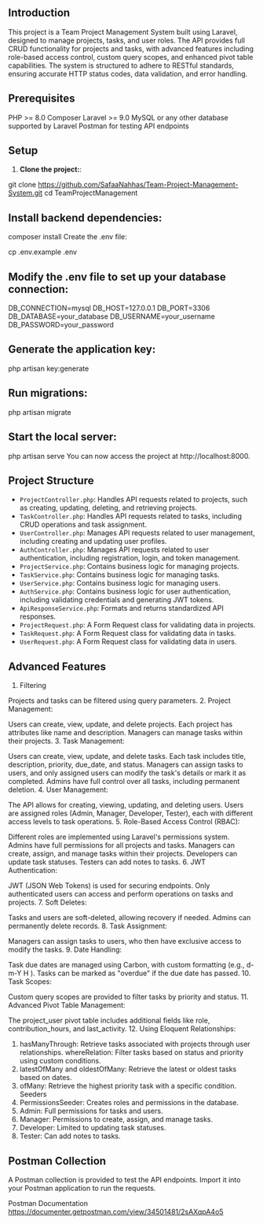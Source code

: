 ## Introduction
This project is a Team Project Management System built using Laravel, designed to manage projects, tasks, and user roles. The API provides full CRUD functionality for projects and tasks, with advanced features including role-based access control, custom query scopes, and enhanced pivot table capabilities. The system is structured to adhere to RESTful standards, ensuring accurate HTTP status codes, data validation, and error handling.

## Prerequisites
PHP >= 8.0
Composer
Laravel >= 9.0
MySQL or any other database supported by Laravel
Postman for testing API endpoints
## Setup
1. **Clone the project:**:

git clone https://github.com/SafaaNahhas/Team-Project-Management-System.git
cd TeamProjectManagement
## Install backend dependencies:
composer install
Create the .env file:

cp .env.example .env
## Modify the .env file to set up your database connection:


DB_CONNECTION=mysql
DB_HOST=127.0.0.1
DB_PORT=3306
DB_DATABASE=your_database
DB_USERNAME=your_username
DB_PASSWORD=your_password
## Generate the application key:


php artisan key:generate
## Run migrations:

php artisan migrate
## Start the local server:


php artisan serve
You can now access the project at http://localhost:8000.

## Project Structure
- `ProjectController.php`: Handles API requests related to projects, such as creating, updating, deleting, and retrieving projects.
- `TaskController.php`: Handles API requests related to tasks, including CRUD operations and task assignment.
- `UserController.php`: Manages API requests related to user management, including creating and updating user profiles.
- `AuthController.php`: Manages API requests related to user authentication, including registration, login, and token management.
- `ProjectService.php`: Contains business logic for managing projects.
- `TaskService.php`: Contains business logic for managing tasks.
- `UserService.php`: Contains business logic for managing users.
- `AuthService.php`: Contains business logic for user authentication, including validating credentials and generating JWT tokens.
- `ApiResponseService.php`: Formats and returns standardized API responses.
- `ProjectRequest.php`: A Form Request class for validating data in projects.
- `TaskRequest.php`: A Form Request class for validating data in tasks.
- `UserRequest.php`: A Form Request class for validating data in users.

## Advanced Features
1. Filtering

Projects and tasks can be filtered using query parameters.
2. Project Management:

Users can create, view, update, and delete projects.
Each project has attributes like name and description.
Managers can manage tasks within their projects.
3. Task Management:

Users can create, view, update, and delete tasks.
Each task includes title, description, priority, due_date, and status.
Managers can assign tasks to users, and only assigned users can modify the task's details or mark it as completed.
Admins have full control over all tasks, including permanent deletion.
4. User Management:

The API allows for creating, viewing, updating, and deleting users.
Users are assigned roles (Admin, Manager, Developer, Tester), each with different access levels to task operations.
5. Role-Based Access Control (RBAC):

Different roles are implemented using Laravel's permissions system.
Admins have full permissions for all projects and tasks.
Managers can create, assign, and manage tasks within their projects.
Developers can update task statuses.
Testers can add notes to tasks.
6. JWT Authentication:

JWT (JSON Web Tokens) is used for securing endpoints.
Only authenticated users can access and perform operations on tasks and projects.
7. Soft Deletes:

Tasks and users are soft-deleted, allowing recovery if needed.
Admins can permanently delete records.
8. Task Assignment:

Managers can assign tasks to users, who then have exclusive access to modify the tasks.
9. Date Handling:

Task due dates are managed using Carbon, with custom formatting (e.g., d-m-Y H
).
Tasks can be marked as "overdue" if the due date has passed.
10. Task Scopes:

Custom query scopes are provided to filter tasks by priority and status.
11. Advanced Pivot Table Management:

The project_user pivot table includes additional fields like role, contribution_hours, and last_activity.
12. Using Eloquent Relationships:

1. hasManyThrough: Retrieve tasks associated with projects through user relationships.
whereRelation: Filter tasks based on status and priority using custom conditions.
2. latestOfMany and oldestOfMany: Retrieve the latest or oldest tasks based on dates.
3. ofMany: Retrieve the highest priority task with a specific condition.
Seeders
13. PermissionsSeeder: Creates roles and permissions in the database.
1. Admin: Full permissions for tasks and users.
2. Manager: Permissions to create, assign, and manage tasks.
3. Developer: Limited to updating task statuses.
4. Tester: Can add notes to tasks.
## Postman Collection
A Postman collection is provided to test the API endpoints. Import it into your Postman application to run the requests.

Postman Documentation
https://documenter.getpostman.com/view/34501481/2sAXqpA4o5
